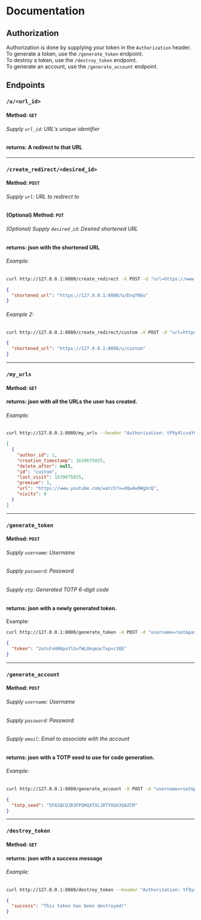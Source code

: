 # Documentation

## Authorization
Authorization is done by supplying your token in the `Authorization` header.  
To generate a token, use the `/generate_token` endpoint.  
To destroy a token, use the `/destroy_token` endpoint.  
To generate an account, use the `/generate_account` endpoint.

## Endpoints

### `/u/<url_id>`
#### Method: `GET`
###### Supply `url_id`: URL's unique identifier
#### returns: A redirect to that URL

---

### `/create_redirect/<desired_id>`
#### Method: `POST` 
###### Supply `url`: URL to redirect to
#### (Optional) Method: `PUT`
###### (Optional) Supply `desired_id`: Desired shortened URL
#### returns: json with the shortened URL

###### Example:
```bash
curl http://127.0.0.1:8080/create_redirect -X POST -d "url=https://www.youtube.com/watch?v=dQw4w9WgXcQ"
```
```json
{
  "shortened_url": "https://127.0.0.1:8080/u/EnqYNGo"
}
```

###### Example 2:
```bash
curl http://127.0.0.1:8080/create_redirect/custom -X POST -d "url=https://www.youtube.com/watch?v=dQw4w9WgXcQ" --header "Authorization: tF9y4lcvaY80FkqxIsL1fE7cnCslfeVe"
```
```json
{
  "shortened_url": "https://127.0.0.1:8080/u/custom"
}
```

---

### `/my_urls`
#### Method: `GET` 
#### returns: json with all the URLs the user has created.

###### Example:
```bash
curl http://127.0.0.1:8080/my_urls --header "Authorization: tF9y4lcvaY80FkqxIsL1fE7cnCslfeVe"
```
```json
[
  {
    "author_id": 1, 
    "creation_timestamp": 1639675025, 
    "delete_after": null, 
    "id": "custom", 
    "last_visit": 1639675025, 
    "premium": 1, 
    "url": "https://www.youtube.com/watch?v=dQw4w9WgXcQ", 
    "visits": 0
  }
]
```

---

### `/generate_token`
#### Method: `POST` 
###### Supply `username`: Username
###### Supply `password`: Password
###### Supply `otp`: Generated TOTP 6-digit code
#### returns: json with a newly generated token.
Example:
```bash
curl http://127.0.0.1:8080/generate_token -X POST -d "username=root&password=1111&otp=350076"
```
```json
{
  "token": "2otsFxH90puYlGvfWL0kqeacTxpvc3QE"
}
```

---

### `/generate_account`
#### Method: `POST` 
###### Supply `username`: Username
###### Supply `password`: Password
###### Supply `email`: Email to associate with the account
#### returns: json with a TOTP seed to use for code generation.

###### Example:
```bash
curl http://127.0.0.1:8080/generate_account -X POST -d "username=root&password=1111&email=test"
```
```json
{
  "totp_seed": "5F62QCOJR3FPQHQXTXLJRTYUGX3QAZCM"
}
```

---

### `/destroy_token`
#### Method: `GET` 
#### returns: json with a success message

###### Example:
```bash
curl http://127.0.0.1:8080/destroy_token --header "Authorization: tF9y4lcvaY80FkqxIsL1fE7cnCslfeVe"
```
```json
{
  "success": "This token has been destroyed!"
}
```